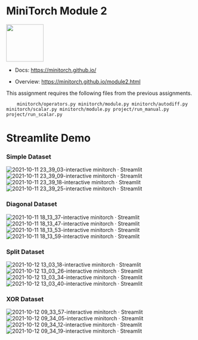 # MiniTorch Module 2

<img src="https://minitorch.github.io/_images/match.png" width="100px">


* Docs: https://minitorch.github.io/

* Overview: https://minitorch.github.io/module2.html

This assignment requires the following files from the previous assignments.

        minitorch/operators.py minitorch/module.py minitorch/autodiff.py minitorch/scalar.py minitorch/module.py project/run_manual.py project/run_scalar.py
        
# Streamlite Demo

### Simple Dataset
![2021-10-11 23_39_03-interactive minitorch · Streamlit](https://user-images.githubusercontent.com/22446264/137026988-8afe0fb5-f87f-482b-a075-35fe10f83dc1.png)
![2021-10-11 23_39_09-interactive minitorch · Streamlit](https://user-images.githubusercontent.com/22446264/137026987-0537a83d-d668-41e0-b8cb-316e6cf01bdd.png)
![2021-10-11 23_39_18-interactive minitorch · Streamlit](https://user-images.githubusercontent.com/22446264/137026981-8b67f14f-4330-481c-bc56-357e79064493.png)
![2021-10-11 23_39_25-interactive minitorch · Streamlit](https://user-images.githubusercontent.com/22446264/137026990-e5094e0f-217f-4247-abb2-a2d21342b51c.png)

### Diagonal Dataset
![2021-10-11 18_13_37-interactive minitorch · Streamlit](https://user-images.githubusercontent.com/22446264/137027056-36bf0d52-b74e-44d9-a5ce-3dc27c976684.png)
![2021-10-11 18_13_47-interactive minitorch · Streamlit](https://user-images.githubusercontent.com/22446264/137027055-f0f24656-d342-4db0-a168-4ed025bab317.png)
![2021-10-11 18_13_53-interactive minitorch · Streamlit](https://user-images.githubusercontent.com/22446264/137027054-80e8d992-0303-479d-b485-f04de3c954ae.png)
![2021-10-11 18_13_59-interactive minitorch · Streamlit](https://user-images.githubusercontent.com/22446264/137027053-c784ad42-565f-4413-9953-fc411fc060fa.png)

### Split Dataset
![2021-10-12 13_03_18-interactive minitorch · Streamlit](https://user-images.githubusercontent.com/22446264/137027107-cd098baa-918d-4353-94b4-254ea08acc89.png)
![2021-10-12 13_03_26-interactive minitorch · Streamlit](https://user-images.githubusercontent.com/22446264/137027113-fa7ceeea-bc9b-4b46-919f-52546291fd33.png)
![2021-10-12 13_03_34-interactive minitorch · Streamlit](https://user-images.githubusercontent.com/22446264/137027110-3cd4d4d5-9417-44f3-9e44-6b41cc491807.png)
![2021-10-12 13_03_40-interactive minitorch · Streamlit](https://user-images.githubusercontent.com/22446264/137027109-834200a0-4e94-49f2-b793-ec2f3429d56d.png)

### XOR Dataset
![2021-10-12 09_33_57-interactive minitorch · Streamlit](https://user-images.githubusercontent.com/22446264/137027197-90fc0e79-afef-435d-ae23-f462b6e2d40e.png)
![2021-10-12 09_34_05-interactive minitorch · Streamlit](https://user-images.githubusercontent.com/22446264/137027193-ec7d9e62-a66f-417f-94bb-399d42595086.png)
![2021-10-12 09_34_12-interactive minitorch · Streamlit](https://user-images.githubusercontent.com/22446264/137027200-30898aae-65ef-4e88-b3a9-dde6d345abc2.png)
![2021-10-12 09_34_19-interactive minitorch · Streamlit](https://user-images.githubusercontent.com/22446264/137027198-4ec15340-a0b1-4200-b086-142ff35f545a.png)
